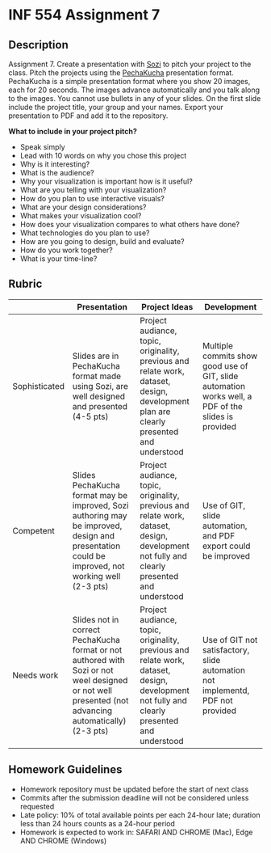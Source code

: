 # INF 554 Assignment 7

## Description 
Assignment 7. Create a presentation with [Sozi](http://sozi.baierouge.fr) to pitch your project to the class. Pitch the projects using the [PechaKucha](http://www.pechakucha.org) presentation format. PechaKucha is a simple presentation format where you show 20 images, each for 20 seconds. The images advance automatically and you talk along to the images. You cannot use bullets in any of your slides. On the first slide include the project title, your group and your names. Export your presentation to PDF and add it to the repository.

__What to include in your project pitch?__

- Speak simply
- Lead with 10 words on why you chose this project
- Why is it interesting?
- What is the audience?
- Why your visualization is important how is it useful?
- What are you telling with your visualization?
- How do you plan to use interactive visuals?
- What are your design considerations?
- What makes your visualization cool?
- How does your visualization compares to what others have done?
- What technologies do you plan to use?
- How are you going to design, build and evaluate?
- How do you work together?
- What is your time-line?

## Rubric

| 	            | Presentation | Project Ideas | Development |
| ------------- | ------------ | ------------- | ----------- |
| Sophisticated	| Slides are in PechaKucha format made using Sozi, are well designed and presented (4-5 pts)| Project audiance, topic, originality, previous and relate work, dataset, design, development plan are clearly presented and understood | Multiple commits show good use of GIT, slide automation works well, a PDF of the slides is provided |
| Competent	    | Slides PechaKucha format may be improved, Sozi authoring may be improved, design and presentation could be improved, not working well (2-3 pts) | Project audiance, topic, originality, previous and relate work, dataset, design, development not fully and clearly presented and understood | Use of GIT, slide automation, and PDF export could be improved |
| Needs work	  | Slides not in correct PechaKucha format or not authored with Sozi or not weel designed or not well presented (not advancing automatically) (2-3 pts) | Project audiance, topic, originality, previous and relate work, dataset, design, development not fully and clearly presented and understood | Use of GIT not satisfactory, slide automation not implementd, PDF not provided |

## Homework Guidelines
- Homework repository must be updated before the start of next class
- Commits after the submission deadline will not be considered unless requested
- Late policy: 10% of total available points per each 24-hour late; duration less than 24 hours counts as a 24-hour period
- Homework is expected to work in: SAFARI AND CHROME (Mac), Edge AND CHROME (Windows)

